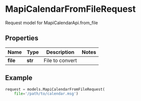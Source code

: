 # MapiCalendarFromFileRequest

Request model for MapiCalendarApi.from_file

## Properties

Name | Type | Description | Notes
---- | ---- | ----------- | -----
**file** |**str** |File to convert |

## Example
```python
request = models.MapiCalendarFromFileRequest(
    file='/path/to/calendar.msg')
```
